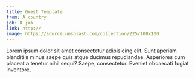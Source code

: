 ```yaml
---
title: Guest Template
from: A country
job: A job
link: http://
image: https://source.unsplash.com/collection/225/100x100
---
```


Lorem ipsum dolor sit amet consectetur adipisicing elit.<!--more--> Sunt aperiam blanditiis minus saepe quis atque ducimus repudiandae. Asperiores cum placeat a tenetur nihil sequi? Saepe, consectetur. Eveniet obcaecati fugiat inventore.
